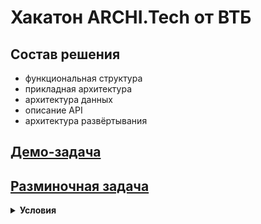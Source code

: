 # Хакатон ARCHI.Tech от ВТБ

## Состав решения

- функциональная структура
- прикладная архитектура
- архитектура данных
- описание API
- архитектура развёртывания

## [Демо-задача](./demo.pdf)

## [Разминочная задача](./warmup.pdf)

<details>
<summary><b>Условия</b></summary>

Имеется web-приложение интернет-магазина, реализованное с использованием популярных технологий (например, NodeJS+React).

Руководитель проекта поручил повысить позиции сайта в результирующих выборках поисковых сервисов. Для этого необходимо предоставить возможность сбора и анализа статистики посещения web-страниц приложения.

Спроектируйте архитектуру и структуру приложения с учетом нового функционала по сбору и отображению статистики посещения web-страниц за определенный период времени.

Дополнительно предусмотрите возможность горизонтального масштабирования приложения при повышении числа запросов, равномерного распределения потоков запросов между обработчиками, а также горячего резервирования компонентов приложения для обеспечения отказоустойчивой работы.

Прикрепите файл в формате .pptx или .pdf ([шаблон презентации](./template.pptx)).

**Технологический стек**

<ins>Отмечены</ins> предпочтительные варианты.

Сетевые шлюзы
- <ins>HAProxy</ins>
- WAF
- Nginx

Виртуализация
- VMWare
- Proxmox
- <ins>Docker</ins>

Серверная часть
- <ins>NodeJS</ins>
- Flask

СУБД
- <ins>PostgreSQL</ins>

Мониторинг
- <ins>ELK + Heartbeat</ins>
- Prometheus + Grafana

Клиентская часть
- <ins>React</ins>
- Vue

</details>
